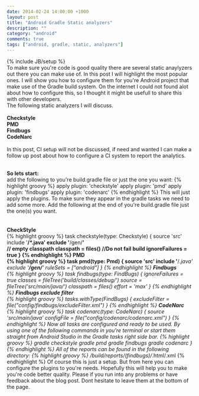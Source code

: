 ```yaml
---
date: 2014-02-24 14:00:00 +1000
layout: post
title: "Android Gradle Static analyzers"
description: ""
category: "android"
comments: true
tags: ["android, gradle, static, analyzers"]
---
```

{% include JB/setup %}
<br>
To make sure you're code is good quality there are several static anaylyzers out there you can make use of. 
In this post I will highlight the most popular ones. I will show you how to configure them for you're Android
project that make use of the Gradle build system. On the internet I could not found alot about how to
configure this, so I thought it might be usefull to share this with other developers.
<br>
The following static analyzers I will discuss.<br><br>
<b>Checkstyle</b><br>
<b>PMD</b><br>
<b>Findbugs</b><br>
<b>CodeNarc</b><br>
<br>
In this post, CI setup will not be discussed, if need and wanted I can make a follow up post about how to
configure a CI system to report the analytics.<br><br>
<!-- more start -->
<b>So lets start:</b><br>
add the following to you're build.gradle file or just the one you want:
{% highlight groovy %}
apply plugin: 'checkstyle'
apply plugin: 'pmd'
apply plugin: 'findbugs'
apply plugin: 'codenarc'
{% endhighlight %}
This will just apply the plugins. To make sure they appear in the gradle tasks we need to add some more.
Add the following at the end of you're build.gradle file just the one(s) you want.<br><br><br>
<b>CheckStyle</b><br>
{% highlight groovy %}
task checkstyle(type: Checkstyle) {
	source 'src'
    include '**/*.java'
    exclude '**/gen/**'    
	// empty classpath
    classpath = files()
    //Do not fail build
    ignoreFailures = true
}
{% endhighlight %}
<b>PMD</b><br>
{% highlight groovy %}
task pmd(type: Pmd) {
    source 'src'
    include '**/*.java'
    exclude '**/gen/**'
    ruleSets = ["android"]
}
{% endhighlight %}
<b>Findbugs</b><br>
{% highlight groovy %}
task findbugs(type: FindBugs) {
    ignoreFailures = true
    classes = fileTree('build/classes/debug/')
    source = fileTree('src/main/java/')
    classpath = files()
    effort = 'max'
}
{% endhighlight %}
<b>Findbugs exclude filter</b><br>
{% highlight groovy %}
	tasks.withType(FindBugs) {
    excludeFilter = file("config/findbugs/excludeFilter.xml")
}
{% endhighlight %}
<b>CodeNarc</b><br>
{% highlight groovy %}
task codenarc(type: CodeNarc) {
    source 'src/main/java'
    configFile =  file("config/codenarc/codenarc.xml")
}
{% endhighlight %}
Now all tasks are configured and ready to be used. By using one of the following commands in you're terminal
or start them straight from Android Studio in the Gradle tasks right side bar.
{% highlight groovy %}
    gradle checkstyle
    gradle pmd
    gradle findbugs
    gradle codenarc
}
{% endhighlight %}
All of the reports can be found in the following directory:
{% highlight groovy %}
    /build/reports/(findbugs)/*.html/.xml
{% endhighlight %}
Of course this is just a setup. But from here you can configure the plugins to you're needs. Hopefully this
will help you to make you're code better quality. Please if you run into any problems or have feedback about the
blog post. Dont hesitate to leave them at the bottom of the page.
<!-- more end --> 
